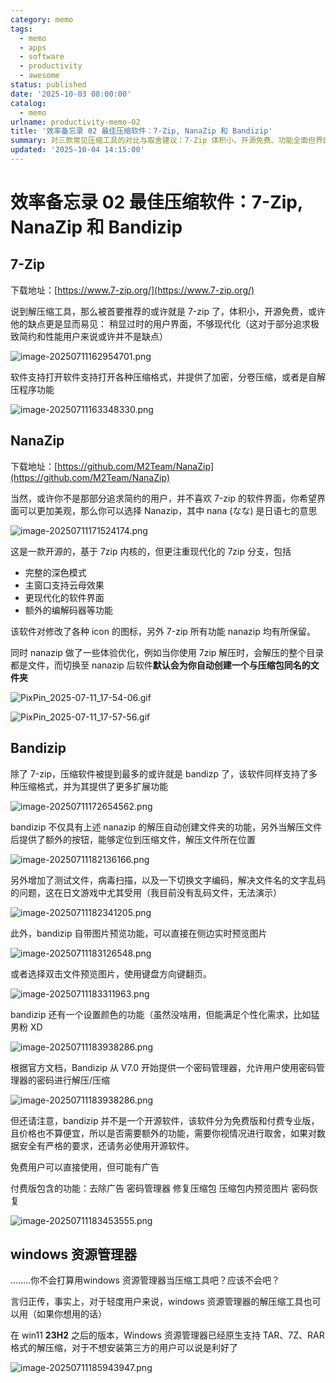 ```yaml
---
category: memo
tags:
  - memo
  - apps
  - software
  - productivity
  - awesome
status: published
date: '2025-10-03 08:00:00'
catalog:
  - memo
urlname: productivity-memo-02
title: '效率备忘录 02 最佳压缩软件：7-Zip, NanaZip 和 Bandizip'
summary: 对三款常见压缩工具的对比与取舍建议：7‑Zip 体积小、开源免费、功能全面但界面老旧；NanaZip 基于 7‑Zip 内核，提供更现代的 UI、完整深色模式与体验优化（如默认解压到同名文件夹）；Bandizip 功能最全，支持图片预览、编码切换、密码管理器等，但为闭源并有付费专业版与广告。轻度用户可考虑 Windows 资源管理器在 Win11 23H2+ 的原生 7Z/ZIP/RAR 支持。
updated: '2025-10-04 14:15:00'
---
```


# **效率备忘录 02 最佳压缩软件：7-Zip, NanaZip 和 Bandizip**

## **7-Zip**

下载地址：[https://www.7-zip.org/](https://www.7-zip.org/)

说到解压缩工具，那么被首要推荐的或许就是 7-zip 了，体积小，开源免费，或许他的缺点更是显而易见： 稍显过时的用户界面，不够现代化（这对于部分追求极致简约和性能用户来说或许并不是缺点）

![image-20250711162954701.png](assets/3986abf510dbc3b4de274d1efdb28cbc.png)

软件支持打开软件支持打开各种压缩格式，并提供了加密，分卷压缩，或者是自解压程序功能

![image-20250711163348330.png](assets/8935d86df4ac857ccbeb66dfb01916d8.png)

## **NanaZip**

下载地址：[https://github.com/M2Team/NanaZip](https://github.com/M2Team/NanaZip)

当然，或许你不是那部分追求简约的用户，并不喜欢 7-zip 的软件界面，你希望界面可以更加美观，那么你可以选择 Nanazip，其中 nana (なな) 是日语七的意思

![image-20250711171524174.png](assets/2adc66b89aa90d8c3822adc5f40d503f.png)

这是一款开源的，基于 7zip 内核的，但更注重现代化的 7zip 分支，包括

- 完整的深色模式
- 主窗口支持云母效果
- 更现代化的软件界面
- 额外的编解码器等功能

该软件对修改了各种 icon 的图标，另外 7-zip 所有功能 nanazip 均有所保留。

同时 nanazip 做了一些体验优化，例如当你使用 7zip 解压时，会解压的整个目录都是文件，而切换至 nanazip 后软件**默认会为你自动创建一个与压缩包同名的文件夹**

![PixPin_2025-07-11_17-54-06.gif](assets/985063fdeef9395329d5f671e57086df.gif)

![PixPin_2025-07-11_17-57-56.gif](assets/ac613cbc3b2b92cfbd2e5d54a42dc08a.gif)

## **Bandizip**

除了 7-zip，压缩软件被提到最多的或许就是 bandizp 了，该软件同样支持了多种压缩格式，并为其提供了更多扩展功能

![image-20250711172654562.png](assets/a790eb6df29709290f00975bfe76a309.png)

bandizip 不仅具有上述 nanazip 的解压自动创建文件夹的功能，另外当解压文件后提供了额外的按钮，能够定位到压缩文件，解压文件所在位置

![image-20250711182136166.png](assets/e9404382b639f37652b32905ba3ac940.png)

另外增加了测试文件，病毒扫描，以及一下切换文字编码，解决文件名的文字乱码的问题，这在日文游戏中尤其受用（我目前没有乱码文件，无法演示）

![image-20250711182341205.png](assets/78b23aff3906976c4acd4e87b69a95b5.png)

此外，bandizip 自带图片预览功能，可以直接在侧边实时预览图片

![image-20250711183126548.png](assets/b7abda562e342cd38f78f388988d2b7f.png)

或者选择双击文件预览图片，使用键盘方向键翻页。

![image-20250711183311963.png](assets/981a18106703af94764018f40af8321f.png)

bandizip 还有一个设置颜色的功能（虽然没啥用，但能满足个性化需求，比如猛男粉 XD

![image-20250711183938286.png](assets/d9252aaac2b847e95d28080aecf0aa73.png)

根据官方文档，Bandizip 从 V7.0 开始提供一个密码管理器，允许用户使用密码管理器的密码进行解压/压缩

![image-20250711183938286.png](assets/8057db711358ac9a4a71c50e526ced8f.png)

但还请注意，bandizip 并不是一个开源软件，该软件分为免费版和付费专业版，且价格也不算便宜，所以是否需要额外的功能，需要你视情况进行取舍，如果对数据安全有严格的要求，还请务必使用开源软件。

免费用户可以直接使用，但可能有广告

付费版包含的功能：去除广告 密码管理器 修复压缩包 压缩包内预览图片 密码恢复

![image-20250711183453555.png](assets/71500f296113e7f62eb9555e98525026.png)

## **windows 资源管理器**

........你不会打算用windows 资源管理器当压缩工具吧？应该不会吧？

言归正传，事实上，对于轻度用户来说，windows 资源管理器的解压缩工具也可以用（如果你想用的话）

在 win11 **23H2** 之后的版本，Windows 资源管理器已经原生支持 TAR、7Z、RAR 格式的解压缩，对于不想安装第三方的用户可以说是利好了

![image-20250711185943947.png](assets/fcb4c92d9233f3c4543b7238efb7919f.png)
